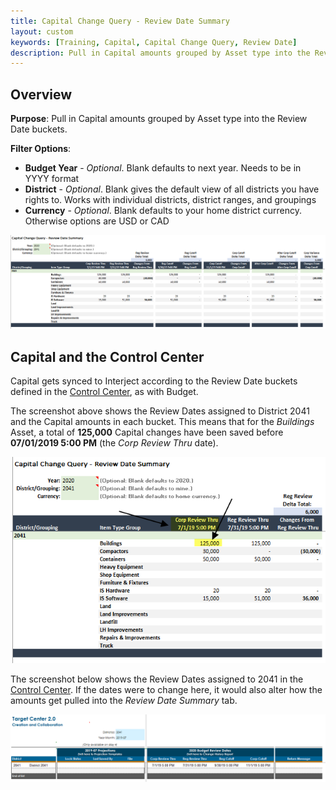 ```yaml
---
title: Capital Change Query - Review Date Summary
layout: custom
keywords: [Training, Capital, Capital Change Query, Review Date]
description: Pull in Capital amounts grouped by Asset type into the Review Date buckets.
---
```


## Overview

**Purpose**:  Pull in Capital amounts grouped by Asset type into the Review Date buckets.

**Filter Options**:

* **Budget Year** - *Optional*. Blank defaults to next year. Needs to be in YYYY format
* **District** - *Optional*. Blank gives the default view of all districts you have rights to. Works with individual districts, district ranges, and groupings
* **Currency** - *Optional*. Blank defaults to your home district currency. Otherwise options are USD or CAD

![](/images/WCNTraining/Capital/ReviewDateSummary_FullView.png)

## Capital and the Control Center

Capital gets synced to Interject according to the Review Date buckets defined in the [Control Center](/bApps/InterjectTraining/Budget/ControlCenter.html), as with Budget.

The screenshot above shows the Review Dates assigned to District 2041 and the Capital amounts in each bucket. This means that for the *Buildings* Asset, a total of **125,000** Capital changes have been saved before **07/01/2019 5:00 PM** (the *Corp Review Thru* date).

![](/images/WCNTraining/Capital/ReviewDateSummary_BuildingsDetail.png)

The screenshot below shows the Review Dates assigned to 2041 in the [Control Center](/bApps/InterjectTraining/Budget/ControlCenter.html). If the dates were to change here, it would also alter how the amounts get pulled into the *Review Date Summary* tab.

![](/images/WCNTraining/Budget/ControlCenter_SimpleExample.png)
